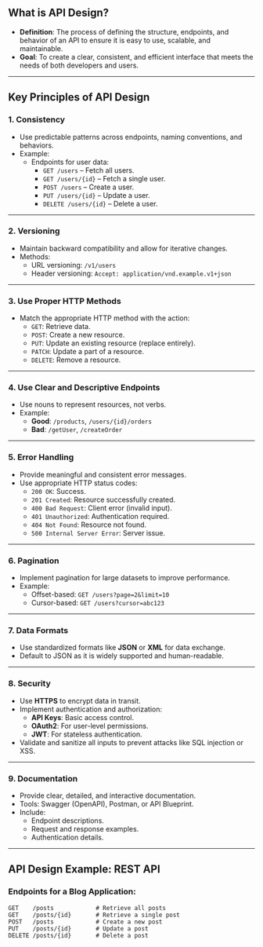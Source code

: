 ## What is API Design?
- **Definition**: The process of defining the structure, endpoints, and behavior of an API to ensure it is easy to use, scalable, and maintainable.
- **Goal**: To create a clear, consistent, and efficient interface that meets the needs of both developers and users.

---

## Key Principles of API Design

### 1. **Consistency**
- Use predictable patterns across endpoints, naming conventions, and behaviors.
- Example:
  - Endpoints for user data:
    - `GET /users` – Fetch all users.
    - `GET /users/{id}` – Fetch a single user.
    - `POST /users` – Create a user.
    - `PUT /users/{id}` – Update a user.
    - `DELETE /users/{id}` – Delete a user.

---

### 2. **Versioning**
- Maintain backward compatibility and allow for iterative changes.
- Methods:
  - URL versioning: `/v1/users`
  - Header versioning: `Accept: application/vnd.example.v1+json`

---

### 3. **Use Proper HTTP Methods**
- Match the appropriate HTTP method with the action:
  - `GET`: Retrieve data.
  - `POST`: Create a new resource.
  - `PUT`: Update an existing resource (replace entirely).
  - `PATCH`: Update a part of a resource.
  - `DELETE`: Remove a resource.

---

### 4. **Use Clear and Descriptive Endpoints**
- Use nouns to represent resources, not verbs.
- Example:
  - **Good**: `/products`, `/users/{id}/orders`
  - **Bad**: `/getUser`, `/createOrder`

---

### 5. **Error Handling**
- Provide meaningful and consistent error messages.
- Use appropriate HTTP status codes:
  - `200 OK`: Success.
  - `201 Created`: Resource successfully created.
  - `400 Bad Request`: Client error (invalid input).
  - `401 Unauthorized`: Authentication required.
  - `404 Not Found`: Resource not found.
  - `500 Internal Server Error`: Server issue.

---

### 6. **Pagination**
- Implement pagination for large datasets to improve performance.
- Example:
  - Offset-based: `GET /users?page=2&limit=10`
  - Cursor-based: `GET /users?cursor=abc123`

---

### 7. **Data Formats**
- Use standardized formats like **JSON** or **XML** for data exchange.
- Default to JSON as it is widely supported and human-readable.

---

### 8. **Security**
- Use **HTTPS** to encrypt data in transit.
- Implement authentication and authorization:
  - **API Keys**: Basic access control.
  - **OAuth2**: For user-level permissions.
  - **JWT**: For stateless authentication.
- Validate and sanitize all inputs to prevent attacks like SQL injection or XSS.

---

### 9. **Documentation**
- Provide clear, detailed, and interactive documentation.
- Tools: Swagger (OpenAPI), Postman, or API Blueprint.
- Include:
  - Endpoint descriptions.
  - Request and response examples.
  - Authentication details.

---

## API Design Example: REST API

### Endpoints for a Blog Application:
```plaintext
GET    /posts            # Retrieve all posts
GET    /posts/{id}       # Retrieve a single post
POST   /posts            # Create a new post
PUT    /posts/{id}       # Update a post
DELETE /posts/{id}       # Delete a post
